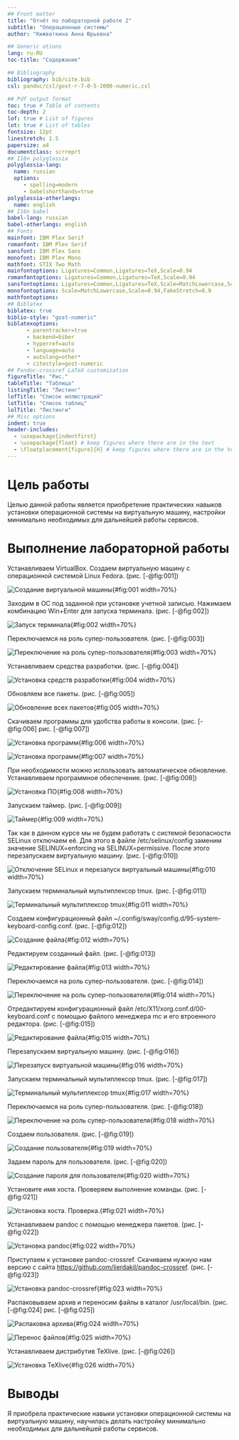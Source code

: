 ```yaml
---
## Front matter
title: "Oтчёт по лабораторной работе 2"
subtitle: "Операционные системы"
author: "Кижваткина Анна Юрьевна"

## Generic otions
lang: ru-RU
toc-title: "Содержание"

## Bibliography
bibliography: bib/cite.bib
csl: pandoc/csl/gost-r-7-0-5-2008-numeric.csl

## Pdf output format
toc: true # Table of contents
toc-depth: 2
lof: true # List of figures
lot: true # List of tables
fontsize: 12pt
linestretch: 1.5
papersize: a4
documentclass: scrreprt
## I18n polyglossia
polyglossia-lang:
  name: russian
  options:
	 - spelling=modern
	 - babelshorthands=true
polyglossia-otherlangs:
  name: english
## I18n babel
babel-lang: russian
babel-otherlangs: english
## Fonts
mainfont: IBM Plex Serif
romanfont: IBM Plex Serif
sansfont: IBM Plex Sans
monofont: IBM Plex Mono
mathfont: STIX Two Math
mainfontoptions: Ligatures=Common,Ligatures=TeX,Scale=0.94
romanfontoptions: Ligatures=Common,Ligatures=TeX,Scale=0.94
sansfontoptions: Ligatures=Common,Ligatures=TeX,Scale=MatchLowercase,Scale=0.94
monofontoptions: Scale=MatchLowercase,Scale=0.94,FakeStretch=0.9
mathfontoptions:
## Biblatex
biblatex: true
biblio-style: "gost-numeric"
biblatexoptions:
	  - parentracker=true
	  - backend=biber
	  - hyperref=auto
	  - language=auto
	  - autolang=other*
	  - citestyle=gost-numeric
## Pandoc-crossref LaTeX customization
figureTitle: "Рис."
tableTitle: "Таблица"
listingTitle: "Листинг"
lofTitle: "Список иллюстраций"
lotTitle: "Список таблиц"
lolTitle: "Листинги"
## Misc options
indent: true
header-includes:
  - \usepackage{indentfirst}
  - \usepackage{float} # keep figures where there are in the text
  - \floatplacement{figure}{H} # keep figures where there are in the text
---
```


# Цель работы

Целью данной работы является приобретение практических навыков установки операционной системы на виртуальную машину, настройки минимально необходимых для дальнейшей работы сервисов.

# Выполнение лабораторной работы

Устанавливаем VirtualBox. Создаем виртуальную машину с операционной системой Linux Fedora. (рис. [-@fig:001])

![Создание виртуальной машины](image/1.png){#fig:001 width=70%}

Заходим в ОС под заданной при установке учетной записью. Нажимаем комбинацию Win+Enter для запуска терминала. (рис. [-@fig:002])

![Запуск терминала](image/2.png){#fig:002 width=70%}

Переключаемся на роль супер-пользователя. (рис. [-@fig:003])

![Переключение на роль супер-пользователя](image/3.png){#fig:003 width=70%}

Устанавливаем средства разработки. (рис. [-@fig:004])

![Установка средств разработки](image/4.png){#fig:004 width=70%}

Обновляем все пакеты. (рис. [-@fig:005])

![Обновление всех пакетов](image/5.png){#fig:005 width=70%}

Скачиваем программы для удобства работы в консоли. (рис. [-@fig:006] рис. [-@fig:007])

![Установка программ](image/6.png){#fig:006 width=70%}

![Установка программ](image/7.png){#fig:007 width=70%}

При необходимости можно использовать автоматическое обновление. Устанавливаем программное обеспечение. (рис. [-@fig:008])

![Установка ПО](image/8.png){#fig:008 width=70%}

Запускаем таймер. (рис. [-@fig:009])

![Таймер](image/9.png){#fig:009 width=70%}

Так как в данном курсе мы не будем работать с системой безопасности SELinux отключаем её. Для этого в файле /etc/selinux/config заменим значение SELINUX=enforcing на SELINUX=permissive. После этого перезапускаем виртуальную машину. (рис. [-@fig:010])

![Отключение SELinux и перезапуск виртуальный машины](image/10.png){#fig:010 width=70%}

Запускаем терминальный мультиплексор tmux. (рис. [-@fig:011])

![Терминальный мультиплексор tmux](image/11.png){#fig:011 width=70%}

Создаем конфигурационный файл ~/.config/sway/config.d/95-system-keyboard-config.conf. (рис. [-@fig:012])

![Создание файла](image/12.png){#fig:012 width=70%}

Редактируем созданный файл. (рис. [-@fig:013])

![Редактирование файла](image/13.png){#fig:013 width=70%}

Переключаемся на роль супер-пользователя. (рис. [-@fig:014])

![Переключение на роль супер-пользователя](image/14.png){#fig:014 width=70%}

Отредактируем конфигурационный файл /etc/X11/xorg.conf.d/00-keyboard.conf с помощью файлого менеджера mc и его втроенного редактора. (рис. [-@fig:015])

![Редактирование файла](image/15.png){#fig:015 width=70%}

Перезапускаем виртуальную машину. (рис. [-@fig:016])

![Перезапуск виртуальной машины](image/16.png){#fig:016 width=70%}

Запускаем терминальный мультиплексор tmux. (рис. [-@fig:017])

![Терминальный мультиплексор tmux](image/17.png){#fig:017 width=70%}

Переключаемся на роль супер-пользователя. (рис. [-@fig:018])

![Переключение на роль супер-пользователя](image/18.png){#fig:018 width=70%}

Создаем пользователя. (рис. [-@fig:019])

![Создание пользователя](image/19.png){#fig:019 width=70%}

Задаем пароль для пользователя. (рис. [-@fig:020])

![Создание пароля для пользователя](image/20.png){#fig:020 width=70%}

Установите имя хоста. Проверяем выполнение команды. (рис. [-@fig:021])

![Установка хоста. Проверка.](image/21.png){#fig:021 width=70%}

Устанавливаем pandoc с помощью менеджера пакетов. (рис. [-@fig:022])

![Установка pandoc](image/22.png){#fig:022 width=70%}

Приступаем к установке pandoc-crossref. Скачиваем нужную нам версию с сайта https://github.com/lierdakil/pandoc-crossref. (рис. [-@fig:023])

![Установка pandoc-crossref](image/23.png){#fig:023 width=70%}

Распаковываем архив и переносим файлы в каталог /usr/local/bin. (рис. [-@fig:024] рис. [-@fig:025])

![Распаковка архива](image/24.png){#fig:024 width=70%}

![Перенос файлов](image/25.png){#fig:025 width=70%}

Устанавливаем дистрибутив TeXlive. (рис. [-@fig:026])

![Установка TeXlive](image/26.png){#fig:026 width=70%}

# Выводы

Я приобрела практические навыки установки операционной системы на виртуальную машину, научилась делать настройку минимально необходимых для дальнейшей работы сервисов.

